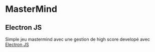 # MasterMind
## Electron JS

Simple jeu mastermind avec une gestion de high score developé avec [Electron JS](https://www.electronjs.org/)